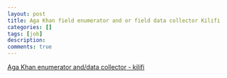 ```yaml
---
layout: post
title: Aga Khan field enumerator and or field data collector Kilifi
categories: []
tags: [job]
description:
comments: true
---
```


[Aga Khan enumerator and/data collector - kilifi](http://tg-x.noyes.in/gsave/21346/BQADBAADggUAAoMh0FOhSVqgFE7xOgI/FIELD_ENUMERATOR__AND_OR_FIELD_DATA_COLLECTOR_KILIFI.pdf?md5=i70OdoA414PcSpHmyNR_wA&expires=1543179042)

